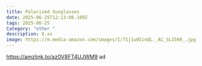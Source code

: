 ```yaml
---
title: Polarized Sunglasses
date: 2025-06-25T12:13:08.109Z
tags: 2025-06-25
Category: "other "
description: 8.xx
image: https://m.media-amazon.com/images/I/71j1u0IinQL._AC_SL1500_.jpg
---
```

https://amzlink.to/az0V8FT4UJWM9  ad